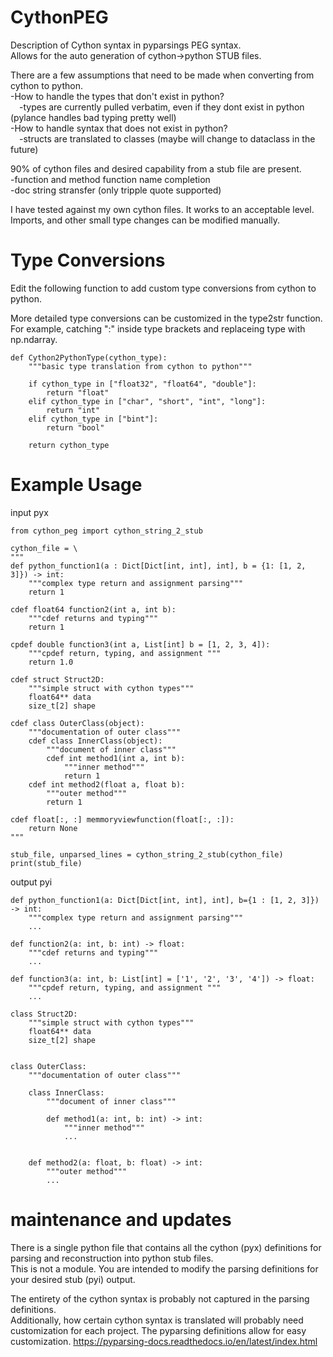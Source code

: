 # CythonPEG

Description of Cython syntax in pyparsings PEG syntax.  
Allows for the auto generation of cython->python STUB files.  

There are a few assumptions that need to be made when converting from cython to python.  
-How to handle the types that don't exist in python?  
&emsp;-types are currently pulled verbatim, even if they dont exist in python (pylance handles bad typing pretty well)  
-How to handle syntax that does not exist in python?  
&emsp;-structs are translated to classes (maybe will change to dataclass in the future)

90% of cython files and desired capability from a stub file are present.  
-function and method function name completion   
-doc string stransfer (only tripple quote supported)  

I have tested against my own cython files.  It works to an acceptable level.  
Imports, and other small type changes can be modified manually. 

# Type Conversions
Edit the following function to add custom type conversions from cython to python.

More detailed type conversions can be customized in the type2str function. 
For example, catching ":" inside type brackets and replaceing type with np.ndarray.

```
def Cython2PythonType(cython_type):
    """basic type translation from cython to python"""
    
    if cython_type in ["float32", "float64", "double"]:
        return "float"
    elif cython_type in ["char", "short", "int", "long"]:
        return "int"
    elif cython_type in ["bint"]:
        return "bool"
    
    return cython_type
```

# Example Usage
input pyx
```
from cython_peg import cython_string_2_stub

cython_file = \
"""
def python_function1(a : Dict[Dict[int, int], int], b = {1: [1, 2, 3]}) -> int:
    """complex type return and assignment parsing"""
    return 1

cdef float64 function2(int a, int b):
    """cdef returns and typing"""
    return 1

cpdef double function3(int a, List[int] b = [1, 2, 3, 4]):
    """cpdef return, typing, and assignment """
    return 1.0

cdef struct Struct2D:
    """simple struct with cython types"""
    float64** data
    size_t[2] shape

cdef class OuterClass(object):
    """documentation of outer class"""
    cdef class InnerClass(object):
        """document of inner class"""
        cdef int method1(int a, int b):
            """inner method"""
            return 1
    cdef int method2(float a, float b):
        """outer method"""
        return 1

cdef float[:, :] memmoryviewfunction(float[:, :]):
    return None
"""

stub_file, unparsed_lines = cython_string_2_stub(cython_file)
print(stub_file)
```
output pyi
```
def python_function1(a: Dict[Dict[int, int], int], b={1 : [1, 2, 3]}) -> int:
    """complex type return and assignment parsing"""
    ...

def function2(a: int, b: int) -> float:
    """cdef returns and typing"""
    ...

def function3(a: int, b: List[int] = ['1', '2', '3', '4']) -> float:
    """cpdef return, typing, and assignment """
    ...

class Struct2D:
    """simple struct with cython types"""
    float64** data
    size_t[2] shape


class OuterClass:
    """documentation of outer class"""

    class InnerClass:
        """document of inner class"""

        def method1(a: int, b: int) -> int:
            """inner method"""
            ...


    def method2(a: float, b: float) -> int:
        """outer method"""
        ...
```

# maintenance and updates

There is a single python file that contains all the cython (pyx) definitions for parsing and reconstruction into python stub files.  
This is not a module.  You are intended to modify the parsing definitions for your desired stub (pyi) output.

The entirety of the cython syntax is probably not captured in the parsing definitions.  
Additionally, how certain cython syntax is translated will probably need customization for each project. The pyparsing definitions allow for easy customization. https://pyparsing-docs.readthedocs.io/en/latest/index.html
